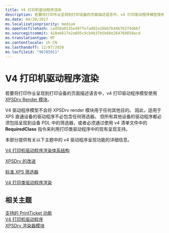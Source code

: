 ```yaml
---
title: V4 打印机驱动程序渲染
description: 若要将打印作业呈现到打印设备的页面描述语言中，v4 打印驱动程序模型使用 XPSDrv Render 模块。
ms.date: 04/20/2017
ms.localizationpriority: medium
ms.openlocfilehash: cad50a0135e407fe7ad02a18bb7b44b76274d6b7
ms.sourcegitcommit: 418e6617e2a695c9cb4b37b5b60e264760858acd
ms.translationtype: MT
ms.contentlocale: zh-CN
ms.lasthandoff: 12/07/2020
ms.locfileid: "96785911"
---
```

# <a name="v4-printer-driver-rendering"></a>V4 打印机驱动程序渲染


若要将打印作业呈现到打印设备的页面描述语言中，v4 打印驱动程序模型使用 [XPSDrv Render 模块](xpsdrv-render-module.md)。

V4 驱动程序模型不会将 XPSDrv render 模块用于任何其他目的。 因此，适用于 XPS 直通设备的驱动程序不必包含任何筛选器。 但所有其他设备的驱动程序都必须包括呈现到设备 PDL 中的筛选器，或者必须通过使用 v4 清单文件中的 **RequiredClass** 指令来利用打印类驱动程序中的现有呈现支持。

本部分提供有关以下主题中的 v4 驱动程序呈现功能的详细信息。

[V4 打印机驱动程序渲染体系结构](v4-driver-rendering-architecture.md)

[XPSDrv 的改进](improvements-in-xpsdrv.md)

[标准 XPS 筛选器](standard-xps-filters.md)

[V4 打印类驱动程序渲染](print-class-driver-rendering.md)

## <a name="related-topics"></a>相关主题
[支持的 PrintTicket 功能](supported-printticket-features.md)  
[V4 打印机驱动程序](v4-printer-driver.md)  
[XPSDrv 渲染器模块](xpsdrv-render-module.md)  



